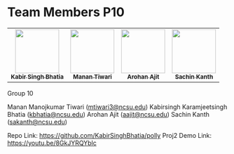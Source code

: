 <h1>Team Members P10 </h1>

  <table>
    <tr>
        <td align="center"><a href="https://github.com/KabirSinghBhatia"><img src="https://avatars.githubusercontent.com/u/50238787?v=4" width="100px;" alt=""/><br /><sub><b>Kabir Singh Bhatia</b></sub></a><br /></td>
      <td align="center"><a href="https://github.com/manan-T"><img src="https://avatars.githubusercontent.com/u/56309252?v=4" width="100px;" alt=""/><br /><sub><b>Manan Tiwari</b></sub></a></td>
    <td align="center"><a href="https://github.com/arohanajit"><img src="https://avatars.githubusercontent.com/u/44292004?v=4" width="100px;" alt=""/><br /><sub><b>Arohan Ajit</b></sub></a><br /></td>
      <td align="center"><a href="https://github.com/sachinak"><img src="https://avatars.githubusercontent.com/u/29055768?v=4" width="100px;" alt=""/><br /><sub><b>Sachin Kanth</b></sub></a><br /></td>
    </tr>
  </table>

  Group 10

Manan Manojkumar Tiwari (mtiwari3@ncsu.edu)
Kabirsingh Karamjeetsingh Bhatia (kbhatia@ncsu.edu)
Arohan Ajit (aajit@ncsu.edu)
Sachin Kanth (sakanth@ncsu.edu)



Repo Link:  https://github.com/KabirSinghBhatia/polly
Proj2 Demo Link: https://youtu.be/8GkJYRQYblc




